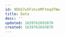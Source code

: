 ```yaml
---
id: 9Dbk7w5FshcmMFtmqdTWw
title: Data
desc: ''
updated: 1639762693870
created: 1639762693870
---
```


